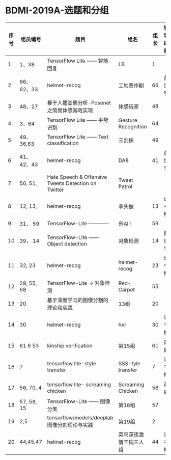 # BDMI-2019A-选题和分组

| 序号 | 组员编号 | 题目                        | 组名  | 组长      |  辅导助教  | 硬件平台 |
| ---- | -------- | --------------------------- | ---- | ---- | -------- | -------- |
| 1    | 1、38    | TensorFlow Lite —— 智能回复 | LB  |  1 |          |          |
| 2    | 66、62、33   | helmet-recog                |工地恶作剧  | 66        |  黄世宇  |          |
| 3    | 48、27   | 基于人體姿態分析-Posenet之简易体感游戏实现   |  体感玩家 |  48 |     |          |
| 4    | 3、64    | TensorFlow Lite —— 手势识别 |  Gesture Recognition |  64  |          |          |
| 5    | 49、36,63 | TensorFlow Lite —— Text classification | 三剑侠 |  49         |           |          |
| 6    |41、42、43| helmet-recog|DA8 | 41       |   黄世宇  |          |
| 7    |50, 51,   | Hate Speech & Offensive Tweets Detection on Twitter| Tweet Patrol |         |          |
| 8    |12, 13,   | helmet-recog                |   拿头做   |  13   | 许书畅 |          |
| 9    |31， 59   | TensorFlow-Lite ————        |   奆AI！ |   59   |          |          |
| 10    |39， 14   | TensorFlow-Lite —— Object detection |  对象检测 | 14       |   黄世宇 |          |
| 11    |32, 23   | helmet-recog                |   helmet-recog  |  23   |   许书畅 |          |
| 12    |29, 55, 68 | TensorFlow-Lite -> 对象检测 | Red-Carpet |  55 |      |          |
| 13    |20 | 基于深度学习的图像分割的理论和实践 | 13组 |  20 |       |          |
|14    | 30 | helmet-recog | her | 30     |    许书畅 |          |
| 15 | 61 6 53 | kinship verification | 第15组  | 61 |  高宸 |          |
|16  |7    |tensorflow lite-style transfer| SSS-tyle transfer    |   7   |   许书畅 |          |
|17  |56, 70, 4 |tensorflow lite- screaming chicken|    Screaming Chicken |  56     | 高宸 |          |
|18  |57, 58, 15 |TensorFlow-Lite —— 图像分类| 第18组 |  57 |         |          |
|19  |2,5 | tensorflow/models/deeplab 图像分割理论与实践| 第19组  | 2 |         |          |
|20  |44,45,47 | helmet-recog | 菜鸟深夜激情干锅三人组  | 44 | 许书畅 |          |
